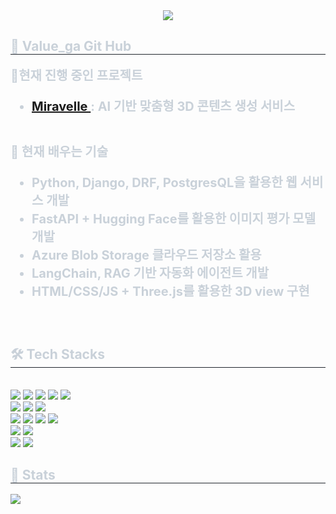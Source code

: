 <div align= "center">
    <img src="https://capsule-render.vercel.app/api?type=waving&color=0:8fe9ff,100:3898ff&height=140&text=Beluga%20is%20a%20white%20whale.%20It%20is%20not%20a%20dolphin&animation=fadeIn&fontColor=ffffff&fontSize=30&fontAlignY=30" />
    </div>
    <div style="text-align: left;"> 
    <h2 style="border-bottom: 1px solid #21262d; color: #c9d1d9;"> 🐋 Value_ga Git Hub </h2>  
        <div style="font-weight: 700; font-size: 20px; text-align: left; color: #c9d1d9;">
            🔔현재 진행 중인 프로젝트
            <ul>
            <li> <A href="https://www.notion.so/teamsparta/Miravelle-AI-3D-1ad2dc3ef51480439e29c57a19ebbbd6"> Miravelle </A> : AI 기반 맞춤형 3D 콘텐츠 생성 서비스</li></ul><br>
            🌱 현재 배우는 기술
        <ul>
            <li > Python, Django, DRF, PostgresQL을 활용한 웹 서비스 개발</li>
            <li> FastAPI + Hugging Face를 활용한 이미지 평가 모델 개발 </li>
            <li> Azure Blob Storage 클라우드 저장소 활용 </li>
            <li> LangChain, RAG 기반 자동화 에이전트 개발</li>
            <li> HTML/CSS/JS + Three.js를 활용한 3D view 구현 </li>
        </ul><br>
        </div> 
    </div>
    <div style="text-align: left;">
    <h2 style="border-bottom: 1px solid #21262d; color: #c9d1d9;"> 🛠️ Tech Stacks </h2> <br> 
    <div style="margin: ; text-align: left;" "text-align: left;">
        <!-- 파란색 계열 -->
  <img src="https://img.shields.io/badge/Docker-2496ED?style=flat&logo=Docker&logoColor=white">
  <img src="https://img.shields.io/badge/MySQL-4479A1?style=flat&logo=MySQL&logoColor=white">
  <img src="https://img.shields.io/badge/Python-3776AB?style=flat&logo=Python&logoColor=white">
  <img src="https://img.shields.io/badge/postgresql-4169E1?style=flat&logo=postgresql&logoColor=white">
  <img src="https://img.shields.io/badge/fastapi-009688?style=flat&logo=fastapi&logoColor=white">
  <br/>
  
  <!-- 검정/회색 계열 -->
  <img src="https://img.shields.io/badge/Github-181717?style=flat&logo=Github&logoColor=white">
  <img src="https://img.shields.io/badge/Notion-000000?style=flat&logo=Notion&logoColor=white">
  <img src="https://img.shields.io/badge/threedotjs-000000?style=flat&logo=threedotjs&logoColor=white">
  <br/>
  
  <!-- 빨간색/주황색 계열 -->
  <img src="https://img.shields.io/badge/html5-E34F26?style=flat&logo=html5&logoColor=white">
  <img src="https://img.shields.io/badge/PyTorch-EE4C2C?style=flat&logo=PyTorch&logoColor=white">
  <img src="https://img.shields.io/badge/redis-FF4438?style=flat&logo=redis&logoColor=white">
  <img src="https://img.shields.io/badge/Tensorflow-FF6F00?style=flat&logo=Tensorflow&logoColor=white">
  <br/>
  
  <!-- 보라색/자주색 계열 -->
  <img src="https://img.shields.io/badge/css-663399?style=flat&logo=css&logoColor=white">
  <img src="https://img.shields.io/badge/Slack-4A154B?style=flat&logo=Slack&logoColor=white">
  <br/>
  
  <!-- 노란색 계열 -->
  <img src="https://img.shields.io/badge/Javascript-F7DF1E?style=flat&logo=Javascript&logoColor=white">
  <img src="https://img.shields.io/badge/huggingface-FFD21E?style=flat&logo=huggingface&logoColor=white">
</div>
    </div>
    <div style="text-align: left;"> 
    <h2 style="border-bottom: 1px solid #21262d; color: #c9d1d9;"> 🏅 Stats </h2> <div style="text-align: left;">  <img src="https://github-readme-stats.vercel.app/api/top-langs/?username=ldg3045&layout=compact&bg_color=180,000000,00000000&title_color=ffffff&text_color=ffffff"
           /> </div> 
    </div>
    
